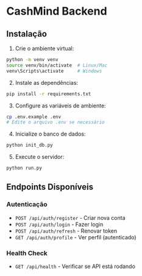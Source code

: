 # CashMind Backend

## Instalação

1. Crie o ambiente virtual:
```bash
python -m venv venv
source venv/bin/activate  # Linux/Mac
venv\Scripts\activate     # Windows
```

2. Instale as dependências:
```bash
pip install -r requirements.txt
```

3. Configure as variáveis de ambiente:
```bash
cp .env.example .env
# Edite o arquivo .env se necessário
```

4. Inicialize o banco de dados:
```bash
python init_db.py
```

5. Execute o servidor:
```bash
python run.py
```

## Endpoints Disponíveis

### Autenticação
- `POST /api/auth/register` - Criar nova conta
- `POST /api/auth/login` - Fazer login
- `POST /api/auth/refresh` - Renovar token
- `GET /api/auth/profile` - Ver perfil (autenticado)

### Health Check
- `GET /api/health` - Verificar se API está rodando
